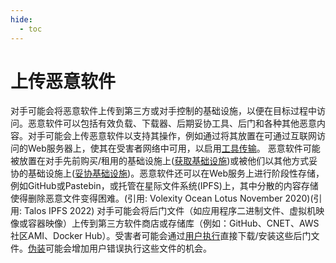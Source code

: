 ```yaml
---
hide:
  - toc
---
```


# 上传恶意软件

对手可能会将恶意软件上传到第三方或对手控制的基础设施，以便在目标过程中访问。恶意软件可以包括有效负载、下载器、后期妥协工具、后门和各种其他恶意内容。对手可能会上传恶意软件以支持其操作，例如通过将其放置在可通过互联网访问的Web服务器上，使其在受害者网络中可用，以启用[工具传输](https://attack.mitre.org/techniques/T1105)。  恶意软件可能被放置在对手先前购买/租用的基础设施上([获取基础设施](https://attack.mitre.org/techniques/T1583))或被他们以其他方式妥协的基础设施上([妥协基础设施](https://attack.mitre.org/techniques/T1584))。恶意软件还可以在Web服务上进行阶段性存储，例如GitHub或Pastebin，或托管在星际文件系统(IPFS)上，其中分散的内容存储使得删除恶意文件变得困难。(引用: Volexity Ocean Lotus November 2020)(引用: Talos IPFS 2022)  对手可能会将后门文件（如应用程序二进制文件、虚拟机映像或容器映像）上传到第三方软件商店或存储库（例如：GitHub、CNET、AWS社区AMI、Docker Hub）。受害者可能会通过[用户执行](https://attack.mitre.org/techniques/T1204)直接下载/安装这些后门文件。[伪装](https://attack.mitre.org/techniques/T1036)可能会增加用户错误执行这些文件的机会。
